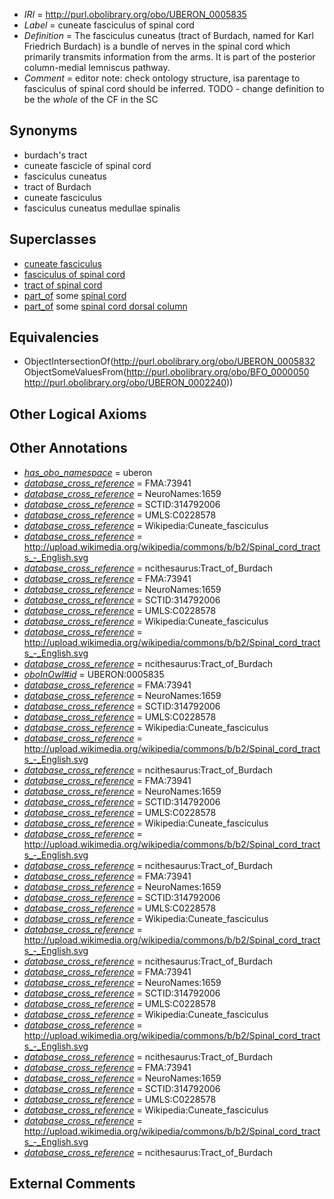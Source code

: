  * *IRI* = http://purl.obolibrary.org/obo/UBERON_0005835
 * *Label* = cuneate fasciculus of spinal cord
 * *Definition* = The fasciculus cuneatus (tract of Burdach, named for Karl Friedrich Burdach) is a bundle of nerves in the spinal cord which primarily transmits information from the arms. It is part of the posterior column-medial lemniscus pathway.
 * *Comment* = editor note: check ontology structure, isa parentage to fasciculus of spinal cord should be inferred. TODO - change definition to be the *whole* of the CF in the SC

## Synonyms

 * burdach's tract
 * cuneate fascicle of spinal cord
 * fasciculus cuneatus
 * tract of Burdach
 * cuneate fasciculus
 * fasciculus cuneatus medullae spinalis

## Superclasses

 * [cuneate fasciculus](../../UBERON/32/UBERON_0005832.md)
 * [fasciculus of spinal cord](../../UBERON/37/UBERON_0005837.md)
 * [tract of spinal cord](../../UBERON/99/UBERON_0007699.md)
 * [part_of](../../BFO/50/BFO_0000050.md) some [spinal cord](../../UBERON/40/UBERON_0002240.md)
 * [part_of](../../BFO/50/BFO_0000050.md) some [spinal cord dorsal column](../../UBERON/73/UBERON_0005373.md)

## Equivalencies

 * ObjectIntersectionOf(<http://purl.obolibrary.org/obo/UBERON_0005832> ObjectSomeValuesFrom(<http://purl.obolibrary.org/obo/BFO_0000050> <http://purl.obolibrary.org/obo/UBERON_0002240>))

## Other Logical Axioms


## Other Annotations

 * *[has_obo_namespace](../../ce/oboInOwl#hasOBONamespace.md)* = uberon
 * *[database_cross_reference](../../ef/oboInOwl#hasDbXref.md)* = FMA:73941
 * *[database_cross_reference](../../ef/oboInOwl#hasDbXref.md)* = NeuroNames:1659
 * *[database_cross_reference](../../ef/oboInOwl#hasDbXref.md)* = SCTID:314792006
 * *[database_cross_reference](../../ef/oboInOwl#hasDbXref.md)* = UMLS:C0228578
 * *[database_cross_reference](../../ef/oboInOwl#hasDbXref.md)* = Wikipedia:Cuneate_fasciculus
 * *[database_cross_reference](../../ef/oboInOwl#hasDbXref.md)* = http://upload.wikimedia.org/wikipedia/commons/b/b2/Spinal_cord_tracts_-_English.svg
 * *[database_cross_reference](../../ef/oboInOwl#hasDbXref.md)* = ncithesaurus:Tract_of_Burdach
 * *[database_cross_reference](../../ef/oboInOwl#hasDbXref.md)* = FMA:73941
 * *[database_cross_reference](../../ef/oboInOwl#hasDbXref.md)* = NeuroNames:1659
 * *[database_cross_reference](../../ef/oboInOwl#hasDbXref.md)* = SCTID:314792006
 * *[database_cross_reference](../../ef/oboInOwl#hasDbXref.md)* = UMLS:C0228578
 * *[database_cross_reference](../../ef/oboInOwl#hasDbXref.md)* = Wikipedia:Cuneate_fasciculus
 * *[database_cross_reference](../../ef/oboInOwl#hasDbXref.md)* = http://upload.wikimedia.org/wikipedia/commons/b/b2/Spinal_cord_tracts_-_English.svg
 * *[database_cross_reference](../../ef/oboInOwl#hasDbXref.md)* = ncithesaurus:Tract_of_Burdach
 * *[oboInOwl#id](../../id/oboInOwl#id.md)* = UBERON:0005835
 * *[database_cross_reference](../../ef/oboInOwl#hasDbXref.md)* = FMA:73941
 * *[database_cross_reference](../../ef/oboInOwl#hasDbXref.md)* = NeuroNames:1659
 * *[database_cross_reference](../../ef/oboInOwl#hasDbXref.md)* = SCTID:314792006
 * *[database_cross_reference](../../ef/oboInOwl#hasDbXref.md)* = UMLS:C0228578
 * *[database_cross_reference](../../ef/oboInOwl#hasDbXref.md)* = Wikipedia:Cuneate_fasciculus
 * *[database_cross_reference](../../ef/oboInOwl#hasDbXref.md)* = http://upload.wikimedia.org/wikipedia/commons/b/b2/Spinal_cord_tracts_-_English.svg
 * *[database_cross_reference](../../ef/oboInOwl#hasDbXref.md)* = ncithesaurus:Tract_of_Burdach
 * *[database_cross_reference](../../ef/oboInOwl#hasDbXref.md)* = FMA:73941
 * *[database_cross_reference](../../ef/oboInOwl#hasDbXref.md)* = NeuroNames:1659
 * *[database_cross_reference](../../ef/oboInOwl#hasDbXref.md)* = SCTID:314792006
 * *[database_cross_reference](../../ef/oboInOwl#hasDbXref.md)* = UMLS:C0228578
 * *[database_cross_reference](../../ef/oboInOwl#hasDbXref.md)* = Wikipedia:Cuneate_fasciculus
 * *[database_cross_reference](../../ef/oboInOwl#hasDbXref.md)* = http://upload.wikimedia.org/wikipedia/commons/b/b2/Spinal_cord_tracts_-_English.svg
 * *[database_cross_reference](../../ef/oboInOwl#hasDbXref.md)* = ncithesaurus:Tract_of_Burdach
 * *[database_cross_reference](../../ef/oboInOwl#hasDbXref.md)* = FMA:73941
 * *[database_cross_reference](../../ef/oboInOwl#hasDbXref.md)* = NeuroNames:1659
 * *[database_cross_reference](../../ef/oboInOwl#hasDbXref.md)* = SCTID:314792006
 * *[database_cross_reference](../../ef/oboInOwl#hasDbXref.md)* = UMLS:C0228578
 * *[database_cross_reference](../../ef/oboInOwl#hasDbXref.md)* = Wikipedia:Cuneate_fasciculus
 * *[database_cross_reference](../../ef/oboInOwl#hasDbXref.md)* = http://upload.wikimedia.org/wikipedia/commons/b/b2/Spinal_cord_tracts_-_English.svg
 * *[database_cross_reference](../../ef/oboInOwl#hasDbXref.md)* = ncithesaurus:Tract_of_Burdach
 * *[database_cross_reference](../../ef/oboInOwl#hasDbXref.md)* = FMA:73941
 * *[database_cross_reference](../../ef/oboInOwl#hasDbXref.md)* = NeuroNames:1659
 * *[database_cross_reference](../../ef/oboInOwl#hasDbXref.md)* = SCTID:314792006
 * *[database_cross_reference](../../ef/oboInOwl#hasDbXref.md)* = UMLS:C0228578
 * *[database_cross_reference](../../ef/oboInOwl#hasDbXref.md)* = Wikipedia:Cuneate_fasciculus
 * *[database_cross_reference](../../ef/oboInOwl#hasDbXref.md)* = http://upload.wikimedia.org/wikipedia/commons/b/b2/Spinal_cord_tracts_-_English.svg
 * *[database_cross_reference](../../ef/oboInOwl#hasDbXref.md)* = ncithesaurus:Tract_of_Burdach
 * *[database_cross_reference](../../ef/oboInOwl#hasDbXref.md)* = FMA:73941
 * *[database_cross_reference](../../ef/oboInOwl#hasDbXref.md)* = NeuroNames:1659
 * *[database_cross_reference](../../ef/oboInOwl#hasDbXref.md)* = SCTID:314792006
 * *[database_cross_reference](../../ef/oboInOwl#hasDbXref.md)* = UMLS:C0228578
 * *[database_cross_reference](../../ef/oboInOwl#hasDbXref.md)* = Wikipedia:Cuneate_fasciculus
 * *[database_cross_reference](../../ef/oboInOwl#hasDbXref.md)* = http://upload.wikimedia.org/wikipedia/commons/b/b2/Spinal_cord_tracts_-_English.svg
 * *[database_cross_reference](../../ef/oboInOwl#hasDbXref.md)* = ncithesaurus:Tract_of_Burdach

## External Comments

